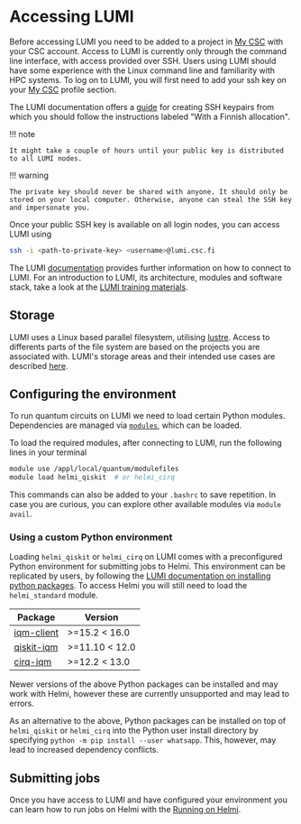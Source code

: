 # Accessing LUMI

Before accessing LUMI you need to be added to a project in [My CSC](https://my.csc.fi/) with your CSC account. Access to LUMI is currently only through the command line interface, with access provided over SSH. Users using LUMI should have some experience with the Linux command line and familiarity with HPC systems. To log on to LUMI, you will first need to add your ssh key on your [My CSC](https://my.csc.fi/) profile section.

The LUMI documentation offers a [guide](https://docs.lumi-supercomputer.eu/firststeps/SSH-keys/) for creating SSH keypairs from which you should follow the instructions labeled "With a Finnish allocation".

!!! note

    It might take a couple of hours until your public key is distributed to all LUMI nodes.

!!! warning

    The private key should never be shared with anyone. It should only be stored on your local computer. Otherwise, anyone can steal the SSH key and impersonate you.

Once your public SSH key is available on all login nodes, you can access LUMI using

``` bash
ssh -i <path-to-private-key> <username>@lumi.csc.fi
```

The LUMI [documentation](https://docs.lumi-supercomputer.eu/firststeps/loggingin/) provides further information on how to connect to LUMI. For an introduction to LUMI, its architecture, modules and software stack, take a look at the [LUMI training materials](https://lumi-supercomputer.github.io/LUMI-training-materials/1day-20230921/#downloads).

## Storage

LUMI uses a Linux based parallel filesystem, utilising [lustre](https://www.lustre.org/). Access to differents parts of the file system are based on the projects you are associated with. LUMI's storage areas and their intended use cases are described [here](https://docs.lumi-supercomputer.eu/storage/).

## Configuring the environment

To run quantum circuits on LUMI we need to load certain Python modules. Dependencies are managed via [`modules`](https://curc.readthedocs.io/en/latest/compute/modules.html), which can be loaded.

To load the required modules, after connecting to LUMI, run the following lines in your terminal

```bash
module use /appl/local/quantum/modulefiles
module load helmi_qiskit  # or helmi_cirq
```

This commands can also be added to your `.bashrc` to save repetition. In case you are curious, you can explore other available modules via `module avail`.

### Using a custom Python environment

Loading `helmi_qiskit` or `helmi_cirq` on LUMI comes with a preconfigured Python environment for submitting jobs to Helmi. This environment can be replicated by users, by following the [LUMI documentation on installing python packages](https://docs.lumi-supercomputer.eu/software/installing/python/#installing-python-packages). To access Helmi you will still need to load the `helmi_standard` module.

<center>

| Package                                             | Version       |
| --------------------------------------------------- | ------------- |
| [iqm-client ](https://pypi.org/project/iqm-client/) | >=15.2 < 16.0 |
| [qiskit-iqm](https://pypi.org/project/qiskit-iqm/)  | >=11.10 < 12.0   |
| [cirq-iqm](https://pypi.org/project/qiskit-iqm/)    | >=12.2 < 13.0 |

</center>

Newer versions of the above Python packages can be installed and may work with Helmi, however these are currently unsupported and may lead to errors.

As an alternative to the above, Python packages can be installed on top of `helmi_qiskit` or `helmi_cirq` into the Python user install directory by specifying `python -m pip install --user whatsapp`. This, however, may lead to increased dependency conflicts.

<!-- Once LUMI uses a conda based tykky env we can recommend to users to create a virtual env with the --system-site-packages flag -->

## Submitting jobs

Once you have access to LUMI and have configured your environment you can learn how to run jobs on Helmi with the [Running on Helmi](running.md).
